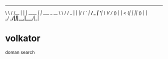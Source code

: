  __     __    _ _         _             
 \ \   / /__ | | | ____ _| |_ ___  _ __ 
  \ \ / / _ \| | |/ / _` | __/ _ \| '__|
   \ V / (_) | |   < (_| | || (_) | |   
    \_/ \___/|_|_|\_\__,_|\__\___/|_|   

# volkator
doman search
